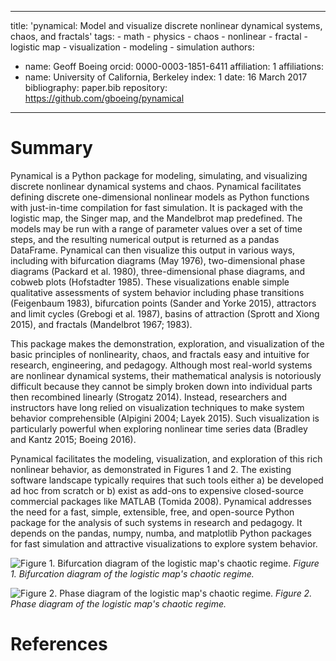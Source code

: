   ---
  title: 'pynamical: Model and visualize discrete nonlinear dynamical systems, chaos, and fractals'
  tags:
    - math
    - physics
    - chaos
    - nonlinear
    - fractal
    - logistic map
    - visualization
    - modeling
    - simulation
  authors:
   - name: Geoff Boeing
     orcid: 0000-0003-1851-6411
     affiliation: 1
  affiliations:
   - name: University of California, Berkeley
     index: 1
  date: 16 March 2017
  bibliography: paper.bib
  repository: https://github.com/gboeing/pynamical
  ---

  # Summary

  Pynamical is a Python package for modeling, simulating, and visualizing discrete nonlinear dynamical systems and chaos. Pynamical facilitates defining discrete one-dimensional nonlinear models as Python functions with just-in-time compilation for fast simulation. It is packaged with the logistic map, the Singer map, and the Mandelbrot map predefined. The models may be run with a range of parameter values over a set of time steps, and the resulting numerical output is returned as a pandas DataFrame. Pynamical can then visualize this output in various ways, including with bifurcation diagrams (May 1976), two-dimensional phase diagrams (Packard et al. 1980), three-dimensional phase diagrams, and cobweb plots (Hofstadter 1985). These visualizations enable simple qualitative assessments of system behavior including phase transitions (Feigenbaum 1983), bifurcation points (Sander and Yorke 2015), attractors and limit cycles (Grebogi et al. 1987), basins of attraction (Sprott and Xiong 2015), and fractals (Mandelbrot 1967; 1983).

  This package makes the demonstration, exploration, and visualization of the basic principles of nonlinearity, chaos, and fractals easy and intuitive for research, engineering, and pedagogy. Although most real-world systems are nonlinear dynamical systems, their mathematical analysis is notoriously difficult because they cannot be simply broken down into individual parts then recombined linearly (Strogatz 2014). Instead, researchers and instructors have long relied on visualization techniques to make system behavior comprehensible (Alpigini 2004; Layek 2015). Such visualization is particularly powerful when exploring nonlinear time series data (Bradley and Kantz 2015; Boeing 2016).

  Pynamical facilitates the modeling, visualization, and exploration of this rich nonlinear behavior, as demonstrated in Figures 1 and 2. The existing software landscape typically requires that such tools either a) be developed ad hoc from scratch or b) exist as add-ons to expensive closed-source commercial packages like MATLAB (Tomida 2008). Pynamical addresses the need for a fast, simple, extensible, free, and open-source Python package for the analysis of such systems in research and pedagogy. It depends on the pandas, numpy, numba, and matplotlib Python packages for fast simulation and attractive visualizations to explore system behavior.

  ![Figure 1. Bifurcation diagram of the logistic map's chaotic regime.](figure_01.png)
  *Figure 1. Bifurcation diagram of the logistic map's chaotic regime.*
  
  ![Figure 2. Phase diagram of the logistic map's chaotic regime.](figure_02.png)
  *Figure 2. Phase diagram of the logistic map's chaotic regime.*
  
  # References
  